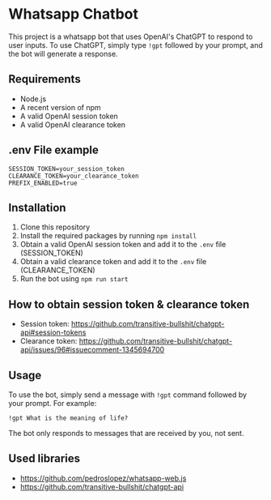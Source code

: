 # Whatsapp Chatbot

This project is a whatsapp bot that uses OpenAI's ChatGPT to respond to user inputs. To use ChatGPT, simply type `!gpt` followed by your prompt, and the bot will generate a response.

## Requirements

- Node.js
- A recent version of npm
- A valid OpenAI session token
- A valid OpenAI clearance token

## .env File example

```
SESSION_TOKEN=your_session_token
CLEARANCE_TOKEN=your_clearance_token
PREFIX_ENABLED=true
```

## Installation

1. Clone this repository
2. Install the required packages by running `npm install`
3. Obtain a valid OpenAI session token and add it to the `.env` file (SESSION_TOKEN)
4. Obtain a valid clearance token and add it to the `.env` file (CLEARANCE_TOKEN)
5. Run the bot using `npm run start`

## How to obtain session token & clearance token

- Session token: https://github.com/transitive-bullshit/chatgpt-api#session-tokens
- Clearance token: https://github.com/transitive-bullshit/chatgpt-api/issues/96#issuecomment-1345694700

## Usage

To use the bot, simply send a message with `!gpt` command followed by your prompt. For example:

`!gpt What is the meaning of life?`

The bot only responds to messages that are received by you, not sent.

## Used libraries
- https://github.com/pedroslopez/whatsapp-web.js
- https://github.com/transitive-bullshit/chatgpt-api
